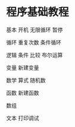 # 程序基础教程

基本  开机 无限循环 暂停

循环  重复次数 条件循环

逻辑  条件 比较 布尔运算

变量  新建变量

数学  算式 随机数

函数  新建函数

数组  

文本  打印调试
